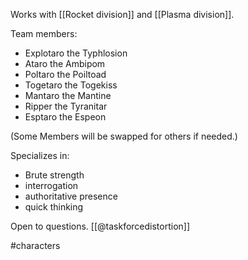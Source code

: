 Works with [[Rocket division]] and [[Plasma division]].

Team members:
- Explotaro the Typhlosion
- Ataro the Ambipom
- Poltaro the Poiltoad
- Togetaro the Togekiss
- Mantaro the Mantine
- Ripper the Tyranitar
- Esptaro the Espeon

(Some Members will be swapped for others if needed.)

Specializes in:
- Brute strength
- interrogation
- authoritative presence
- quick thinking

Open to questions. [[@taskforcedistortion]]

#characters 
